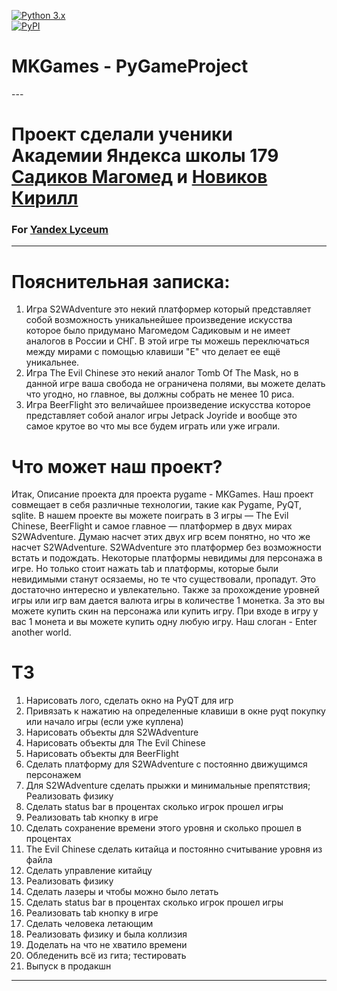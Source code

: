 <a target="_blank" rel="noopener noreferrer" href="https://camo.githubusercontent.com/ef3892af739fbe7080947664c6e20d9fbf160facc87e77b6f43267d6be840cba/68747470733a2f2f696d672e736869656c64732e696f2f707970692f707976657273696f6e732f766b5f6170692e737667"><img src="https://camo.githubusercontent.com/ef3892af739fbe7080947664c6e20d9fbf160facc87e77b6f43267d6be840cba/68747470733a2f2f696d672e736869656c64732e696f2f707970692f707976657273696f6e732f766b5f6170692e737667" alt="Python 3.x" style="max-width: 100%;"></a><br>
<a href="#"><img src="https://camo.githubusercontent.com/38f5db5524ba43e7262dfbca1f7d3631ba127fb1596785dfd707d5fc671821c9/687474703a2f2f466f7254686542616467652e636f6d2f696d616765732f6261646765732f6d6164652d776974682d707974686f6e2e737667" alt="PyPI" data-canonical-src="http://ForTheBadge.com/images/badges/made-with-python.svg" style="max-width: 100%;"></a>
<h1>MKGames - PyGameProject</h1>
---

# Проект сделали ученики Академии Яндекса школы 179 [Садиков Магомед](https://github.com/Magprone) и [Новиков Кирилл](https://github.com/knQzx)
### For [Yandex Lyceum](https://yandexlyceum.ru)

---
# Пояснительная записка:
1. Игра S2WAdventure это некий платформер который представляет собой возможность уникальнейшее произведение искусства которое было придумано Магомедом Садиковым и не имеет аналогов в России и СНГ. В этой игре ты можешь переключаться между мирами с помощью клавиши "E" что делает ее ещё уникальнее.
2. Игра The Evil Chinese это некий аналог Tomb Of The Mask, но в данной игре ваша свобода не ограничена полями, вы можете делать что угодно, но главное, вы должны собрать не менее 10 риса.
3. Игра BeerFlight это величайшее произведение искусства которое представляет собой аналог игры Jetpack Joyride и вообще это самое крутое во что мы все будем играть или уже играли.
# Что может наш проект?
Итак, Описание проекта для проекта pygame - MKGames. Наш проект совмещает в себя различные технологии,
такие как Pygame, PyQT, sqlite. В нашем проекте вы можете поиграть в 3 игры — The Evil Chinese, BeerFlight и самое главное —
платформер в двух мирах S2WAdventure. Думаю насчет этих двух игр всем понятно, но что же насчет S2WAdventure.
S2WAdventure это платформер без возможности встать и подождать. Некоторые платформы невидимы для персонажа в игре.
Но только стоит нажать tab и платформы, которые были невидимыми станут осязаемы, но те что существовали, пропадут. Это
достаточно интересно и увлекательно. Также за прохождение уровней игры или игр вам дается валюта игры в количестве 1 монетка.
За это вы можете купить скин на персонажа или купить игру. При входе в игру у вас 1 монета и вы можете купить одну любую игру.
Наш слоган - Enter another world.
# ТЗ
1) Нарисовать лого, сделать окно на PyQT для игр
2) Привязать к нажатию на определенные клавиши в окне pyqt покупку или начало игры (если уже куплена)
3) Нарисовать объекты для S2WAdventure
4) Нарисовать объекты для The Evil Chinese
5) Нарисовать объекты для BeerFlight
6) Сделать платформу для S2WAdventure с постоянно движущимся персонажем
7) Для S2WAdventure сделать прыжки и минимальные препятствия; Реализовать физику
8) Сделать status bar в процентах сколько игрок прошел игры
9) Реализовать tab кнопку в игре
10) Сделать сохранение времени этого уровня и сколько прошел в процентах
11) The Evil Chinese сделать китайца и постоянно считывание уровня из файла
12) Сделать управление китайцу
13) Реализовать физику
14) Сделать лазеры и чтобы можно было летать
15) Сделать status bar в процентах сколько игрок прошел игры
16) Реализовать tab кнопку в игре
17) Сделать человека летающим
18) Реализовать физику и была коллизия
19) Доделать на что не хватило времени
20) Обледенить всё из гита; тестировать
21) Выпуск в продакшн
---
